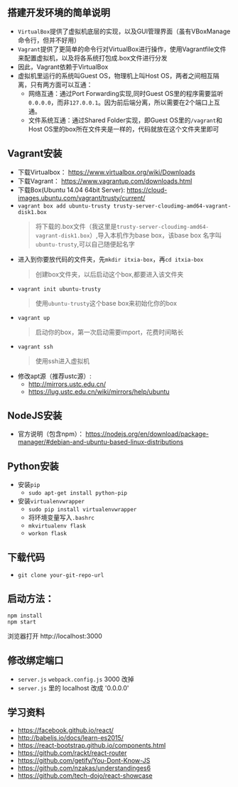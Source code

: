 ## 搭建开发环境的简单说明

* ``VirtualBox``提供了虚拟机底层的实现，以及GUI管理界面（虽有VBoxManage命令行，但并不好用）
* ``Vagrant``提供了更简单的命令行对VirtualBox进行操作，使用Vagrantfile文件来配置虚拟机，以及将各系统打包成.box文件进行分发
* 因此，Vagrant依赖于VirtualBox
* 虚拟机里运行的系统叫Guest OS，物理机上叫Host OS，两者之间相互隔离，只有两方面可以互通：
  * 网络互通：通过Port Forwarding实现,同时Guest OS里的程序需要监听``0.0.0.0``，而非``127.0.0.1``。因为前后端分离，所以需要在2个端口上互通。
  * 文件系统互通：通过Shared Folder实现，即Guest OS里的``/vagrant``和Host OS里的box所在文件夹是一样的，代码就放在这个文件夹里即可


## Vagrant安装
* 下载Virtualbox： https://www.virtualbox.org/wiki/Downloads
* 下载Vagrant： https://www.vagrantup.com/downloads.html
* 下载Box(Ubuntu 14.04 64bit Server): https://cloud-images.ubuntu.com/vagrant/trusty/current/
* ``vagrant box add ubuntu-trusty trusty-server-cloudimg-amd64-vagrant-disk1.box``
   > 将下载的.box文件（我这里是``trusty-server-cloudimg-amd64-vagrant-disk1.box``）,导入本机作为base box，该base box 名字叫 ``ubuntu-trusty``,可以自己随便起名字
* 进入到你要放代码的文件夹，先``mkdir itxia-box``，再``cd itxia-box``
   > 创建box文件夹，以后启动这个box,都要进入该文件夹
* ``vagrant init ubuntu-trusty``
   > 使用``ubuntu-trusty``这个base box来初始化你的box
* ``vagrant up``
   > 启动你的box，第一次启动需要import，花费时间略长
* ``vagrant ssh``
   > 使用ssh进入虚拟机
* 修改apt源（推荐ustc源）: 
  * http://mirrors.ustc.edu.cn/
  * https://lug.ustc.edu.cn/wiki/mirrors/help/ubuntu

## NodeJS安装

* 官方说明（包含npm）： https://nodejs.org/en/download/package-manager/#debian-and-ubuntu-based-linux-distributions

## Python安装

* 安装``pip``
  * ``sudo apt-get install python-pip``
* 安装``virtualenvwrapper``
  * ``sudo pip install virtualenvwrapper``
  * 将环境变量写入``.bashrc``
  * ``mkvirtualenv flask``
  * ``workon flask``

## 下载代码
* ``git clone your-git-repo-url``


## 启动方法：

```
npm install
npm start
```

浏览器打开 http://localhost:3000

## 修改绑定端口
* ``server.js`` ``webpack.config.js`` 3000 改掉
* ``server.js`` 里的 localhost 改成 '0.0.0.0'

## 学习资料
* https://facebook.github.io/react/
* http://babeljs.io/docs/learn-es2015/
* https://react-bootstrap.github.io/components.html
* https://github.com/rackt/react-router
* https://github.com/getify/You-Dont-Know-JS
* https://github.com/nzakas/understandinges6
* https://github.com/tech-dojo/react-showcase

